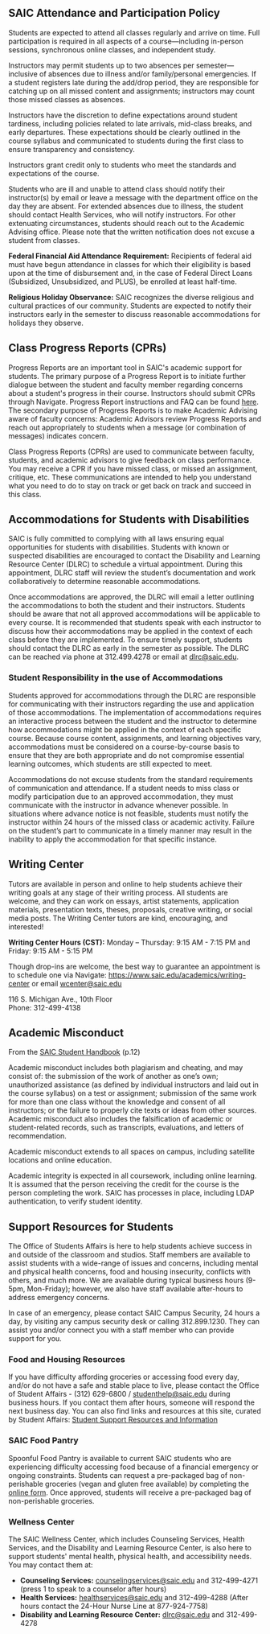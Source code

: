 <h2>SAIC Attendance and Participation Policy</h2>
<p>
  Students are expected to attend all classes regularly and arrive on time. Full
  participation is required in all aspects of a course—including in-person
  sessions, synchronous online classes, and independent study.
</p>
<p>
  Instructors may permit students up to two absences per semester—inclusive of
  absences due to illness and/or family/personal emergencies. If a student
  registers late during the add/drop period, they are responsible for catching
  up on all missed content and assignments; instructors may count those missed
  classes as absences.
</p>
<p>
  Instructors have the discretion to define expectations around student
  tardiness, including policies related to late arrivals, mid-class breaks, and
  early departures. These expectations should be clearly outlined in the course
  syllabus and communicated to students during the first class to ensure
  transparency and consistency.
</p>
<p>
  Instructors grant credit only to students who meet the standards and
  expectations of the course.
</p>
<p>
  Students who are ill and unable to attend class should notify their
  instructor(s) by email or leave a message with the department office on the
  day they are absent. For extended absences due to illness, the student should
  contact Health Services, who will notify instructors. For other extenuating
  circumstances, students should reach out to the Academic Advising office.
  Please note that the written notification does not excuse a student from
  classes.
</p>
<p>
  <strong>Federal Financial Aid Attendance Requirement:</strong> Recipients of
  federal aid must have begun attendance in classes for which their eligibility
  is based upon at the time of disbursement and, in the case of Federal Direct
  Loans (Subsidized, Unsubsidized, and PLUS), be enrolled at least half-time.
</p>
<p>
  <strong>Religious Holiday Observance:</strong> SAIC recognizes the diverse
  religious and cultural practices of our community. Students are expected to
  notify their instructors early in the semester to discuss reasonable
  accommodations for holidays they observe.
</p>

<h2>Class Progress Reports (CPRs)</h2>
<p>
  Progress Reports are an important tool in SAIC's academic support for
  students. The primary purpose of a Progress Report is to initiate further
  dialogue between the student and faculty member regarding concerns about a
  student's progress in their course. Instructors should submit CPRs through
  Navigate. Progress Report instructions and FAQ can be found
  <a href="https://www.saic.edu/academics/navigate">here</a>. The secondary
  purpose of Progress Reports is to make Academic Advising aware of faculty
  concerns: Academic Advisors review Progress Reports and reach out
  appropriately to students when a message (or combination of messages)
  indicates concern.
</p>
<p>
  Class Progress Reports (CPRs) are used to communicate between faculty,
  students, and academic advisors to give feedback on class performance. You may
  receive a CPR if you have missed class, or missed an assignment, critique,
  etc. These communications are intended to help you understand what you need to
  do to stay on track or get back on track and succeed in this class.
</p>

<h2>Accommodations for Students with Disabilities</h2>
<p>
  SAIC is fully committed to complying with all laws ensuring equal
  opportunities for students with disabilities. Students with known or suspected
  disabilities are encouraged to contact the Disability and Learning Resource
  Center (DLRC) to schedule a virtual appointment. During this appointment, DLRC
  staff will review the student’s documentation and work collaboratively to
  determine reasonable accommodations.
</p>
<p>
  Once accommodations are approved, the DLRC will email a letter outlining the
  accommodations to both the student and their instructors. Students should be
  aware that not all approved accommodations will be applicable to every course.
  It is recommended that students speak with each instructor to discuss how
  their accommodations may be applied in the context of each class before they
  are implemented. To ensure timely support, students should contact the DLRC as
  early in the semester as possible. The DLRC can be reached via phone at
  <span class="contact">312.499.4278</span> or email at
  <a href="mailto:dlrc@saic.edu">dlrc@saic.edu</a>.
</p>

<h3>Student Responsibility in the use of Accommodations</h3>
<p>
  Students approved for accommodations through the DLRC are responsible for
  communicating with their instructors regarding the use and application of
  those accommodations. The implementation of accommodations requires an
  interactive process between the student and the instructor to determine how
  accommodations might be applied in the context of each specific course.
  Because course content, assignments, and learning objectives vary,
  accommodations must be considered on a course-by-course basis to ensure that
  they are both appropriate and do not compromise essential learning outcomes,
  which students are still expected to meet.
</p>
<p>
  Accommodations do not excuse students from the standard requirements of
  communication and attendance. If a student needs to miss class or modify
  participation due to an approved accommodation, they must communicate with the
  instructor in advance whenever possible. In situations where advance notice is
  not feasible, students must notify the instructor within 24 hours of the
  missed class or academic activity. Failure on the student’s part to
  communicate in a timely manner may result in the inability to apply the
  accommodation for that specific instance.
</p>

<h2>Writing Center</h2>
<p>
  Tutors are available in person and online to help students achieve their
  writing goals at any stage of their writing process. All students are welcome,
  and they can work on essays, artist statements, application materials,
  presentation texts, theses, proposals, creative writing, or social media
  posts. The Writing Center tutors are kind, encouraging, and interested!
</p>
<p>
  <strong>Writing Center Hours (CST):</strong> Monday – Thursday: 9:15 AM - 7:15
  PM and Friday: 9:15 AM - 5:15 PM
</p>
<p>
  Though drop-ins are welcome, the best way to guarantee an appointment is to
  schedule one via Navigate:
  <a href="https://www.saic.edu/academics/writing-center"
    >https://www.saic.edu/academics/writing-center</a
  >
  or email <a href="mailto:wcenter@saic.edu">wcenter@saic.edu</a>
</p>
<p>
  116 S. Michigan Ave., 10th Floor<br />
  Phone: 312-499-4138
</p>

<h2>Academic Misconduct</h2>
<p>
  From the
  <a href="https://www.saic.edu/student-handbook">SAIC Student Handbook</a>
  (p.12)
</p>
<p>
  Academic misconduct includes both plagiarism and cheating, and may consist of:
  the submission of the work of another as one’s own; unauthorized assistance
  (as defined by individual instructors and laid out in the course syllabus) on
  a test or assignment; submission of the same work for more than one class
  without the knowledge and consent of all instructors; or the failure to
  properly cite texts or ideas from other sources. Academic misconduct also
  includes the falsification of academic or student-related records, such as
  transcripts, evaluations, and letters of recommendation.
</p>
<p>
  Academic misconduct extends to all spaces on campus, including satellite
  locations and online education.
</p>
<p>
  Academic integrity is expected in all coursework, including online learning.
  It is assumed that the person receiving the credit for the course is the
  person completing the work. SAIC has processes in place, including LDAP
  authentication, to verify student identity.
</p>

<h2>Support Resources for Students</h2>
<p>
  The Office of Students Affairs is here to help students achieve success in and
  outside of the classroom and studios. Staff members are available to assist
  students with a wide-range of issues and concerns, including mental and
  physical health concerns, food and housing insecurity, conflicts with others,
  and much more. We are available during typical business hours (9-5pm,
  Mon-Friday); however, we also have staff available after-hours to address
  emergency concerns.
</p>
<p>
  In case of an emergency, please contact SAIC Campus Security, 24 hours a day,
  by visiting any campus security desk or calling
  <span class="contact">312.899.1230</span>. They can assist you and/or connect
  you with a staff member who can provide support for you.
</p>

<h3>Food and Housing Resources</h3>
<p>
  If you have difficulty affording groceries or accessing food every day, and/or
  do not have a safe and stable place to live, please contact the Office of
  Student Affairs - <span class="contact">(312) 629-6800</span> /
  <a href="mailto:studenthelp@saic.edu">studenthelp@saic.edu</a> during business
  hours. If you contact them after hours, someone will respond the next business
  day. You can also find links and resources at this site, curated by Student
  Affairs:
  <a href="https://www.saic.edu/life-at-saic/student-support-resources"
    >Student Support Resources and Information</a
  >
</p>

<h3>SAIC Food Pantry</h3>
<p>
  Spoonful Food Pantry is available to current SAIC students who are
  experiencing difficulty accessing food because of a financial emergency or
  ongoing constraints. Students can request a pre-packaged bag of non-perishable
  groceries (vegan and gluten free available) by completing the
  <a href="https://www.saic.edu/life-at-saic/student-support-resources"
    >online form</a
  >. Once approved, students will receive a pre-packaged bag of non-perishable
  groceries.
</p>

<h3>Wellness Center</h3>
<p>
  The SAIC Wellness Center, which includes Counseling Services, Health Services,
  and the Disability and Learning Resource Center, is also here to support
  students' mental health, physical health, and accessibility needs. You may
  contact them at:
</p>
<ul>
  <li>
    <strong>Counseling Services:</strong>
    <a href="mailto:counselingservices@saic.edu">counselingservices@saic.edu</a>
    and 312-499-4271 (press 1 to speak to a counselor after hours)
  </li>
  <li>
    <strong>Health Services:</strong>
    <a href="mailto:healthservices@saic.edu">healthservices@saic.edu</a> and
    312-499-4288 (After hours contact the 24-Hour Nurse Line at 877-924-7758)
  </li>
  <li>
    <strong>Disability and Learning Resource Center:</strong>
    <a href="mailto:dlrc@saic.edu">dlrc@saic.edu</a> and 312-499-4278
  </li>
</ul>
